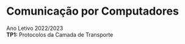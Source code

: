 # Comunicação por Computadores
Ano Letivo 2022/2023
<br />**TP1:** Protocolos da Camada de Transporte
